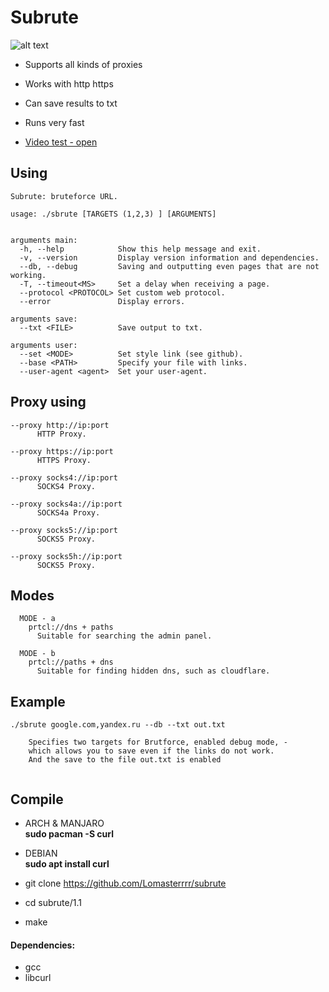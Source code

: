 # Subrute
![alt text](https://i.imgur.com/TJzT3ED.png)

- Supports all kinds of proxies
- Works with http https
- Can save results to txt
- Runs very fast

- [Video test - open](https://www.youtube.com/watch?v=YwNBTRjlamE&feature=youtu.be&ab_channel=lomasterlive)

## Using
```
Subrute: bruteforce URL.

usage: ./sbrute [TARGETS (1,2,3) ] [ARGUMENTS]


arguments main:
  -h, --help            Show this help message and exit.
  -v, --version         Display version information and dependencies.
  --db, --debug         Saving and outputting even pages that are not working.
  -T, --timeout<MS>     Set a delay when receiving a page.
  --protocol <PROTOCOL> Set custom web protocol.
  --error               Display errors.
  
arguments save:
  --txt <FILE>          Save output to txt.

arguments user:
  --set <MODE>          Set style link (see github).
  --base <PATH>         Specify your file with links.
  --user-agent <agent>  Set your user-agent.
```
## Proxy using
```
--proxy http://ip:port
      HTTP Proxy.

--proxy https://ip:port
      HTTPS Proxy.

--proxy socks4://ip:port
      SOCKS4 Proxy.

--proxy socks4a://ip:port
      SOCKS4a Proxy.

--proxy socks5://ip:port
      SOCKS5 Proxy.

--proxy socks5h://ip:port
      SOCKS5 Proxy.
```
## Modes
```
  MODE - a
    prtcl://dns + paths
      Suitable for searching the admin panel.
      
  MODE - b
    prtcl://paths + dns
      Suitable for finding hidden dns, such as cloudflare.
```
## Example
```
./sbrute google.com,yandex.ru --db --txt out.txt

    Specifies two targets for Brutforce, enabled debug mode, -
    which allows you to save even if the links do not work. 
    And the save to the file out.txt is enabled
    
```

## Compile
-  ARCH & MANJARO  
        **sudo pacman -S curl**
       
- DEBIAN      
        **sudo apt install curl**

- git clone https://github.com/Lomasterrrr/subrute
- cd subrute/1.1
- make

#### Dependencies:
- gcc
- libcurl
